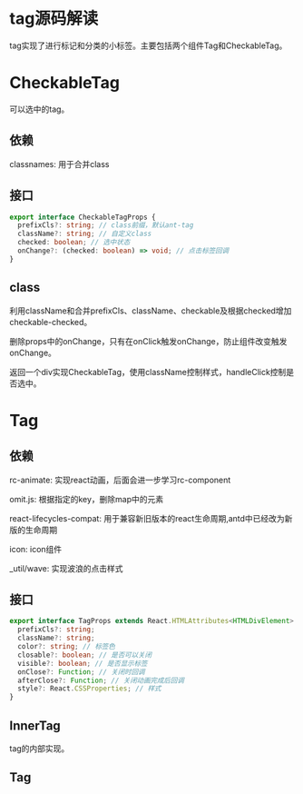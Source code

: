 # tag源码解读

tag实现了进行标记和分类的小标签。主要包括两个组件Tag和CheckableTag。

# CheckableTag

可以选中的tag。

## 依赖

classnames: 用于合并class

## 接口

```ts
export interface CheckableTagProps {
  prefixCls?: string; // class前缀，默认ant-tag
  className?: string; // 自定义class
  checked: boolean; // 选中状态
  onChange?: (checked: boolean) => void; // 点击标签回调
}
```

## class

利用className和合并prefixCls、className、checkable及根据checked增加checkable-checked。

删除props中的onChange，只有在onClick触发onChange，防止组件改变触发onChange。

返回一个div实现CheckableTag，使用className控制样式，handleClick控制是否选中。


# Tag

## 依赖

rc-animate: 实现react动画，后面会进一步学习rc-component

omit.js: 根据指定的key，删除map中的元素

react-lifecycles-compat: 用于兼容新旧版本的react生命周期,antd中已经改为新版的生命周期

icon: icon组件

_util/wave: 实现波浪的点击样式

## 接口

```ts
export interface TagProps extends React.HTMLAttributes<HTMLDivElement> {
  prefixCls?: string;
  className?: string;
  color?: string; // 标签色
  closable?: boolean; // 是否可以关闭
  visible?: boolean; // 是否显示标签
  onClose?: Function; // 关闭时回调
  afterClose?: Function; // 关闭动画完成后回调
  style?: React.CSSProperties; // 样式
}
```

## InnerTag

tag的内部实现。

## Tag